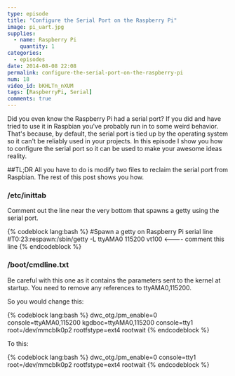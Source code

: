 ```yaml
---
type: episode
title: "Configure the Serial Port on the Raspberry Pi"
image: pi_uart.jpg
supplies:
  - name: Raspberry Pi
    quantity: 1
categories:
  - episodes
date: 2014-08-08 22:08
permalink: configure-the-serial-port-on-the-raspberry-pi
num: 18
video_id: bKHLTn_nXUM
tags: [RaspberryPi, Serial]
comments: true
---
```


Did you even know the Raspberry Pi had a serial port? If you did and have tried to use it in Raspbian you've probably run in to some weird behavior. That's because, by default, the serial port is tied up by the operating system so it can't be reliably used in your projects. In this episode I show you how to configure the serial port so it can be used to make your awesome ideas reality.

##TL;DR
All you have to do is modify two files to reclaim the serial port from Raspbian. The rest of this post shows you how.

### /etc/inittab
Comment out the line near the very bottom that spawns a getty using the serial port.

{% codeblock lang:bash %}
#Spawn a getty on Raspberry Pi serial line
#T0:23:respawn:/sbin/getty -L ttyAMA0 115200 vt100  <---- comment this line
{% endcodeblock %}

### /boot/cmdline.txt
Be careful with this one as it contains the parameters sent to the kernel at startup. You need to remove any references to ttyAMA0,115200.

So you would change this:

{% codeblock lang:bash %}
dwc_otg.lpm_enable=0 console=ttyAMA0,115200 kgdboc=ttyAMA0,115200 console=tty1 root=/dev/mmcblk0p2 rootfstype=ext4 rootwait
{% endcodeblock %}

To this:

{% codeblock lang:bash %}
dwc_otg.lpm_enable=0 console=tty1 root=/dev/mmcblk0p2 rootfstype=ext4 rootwait
{% endcodeblock %}
